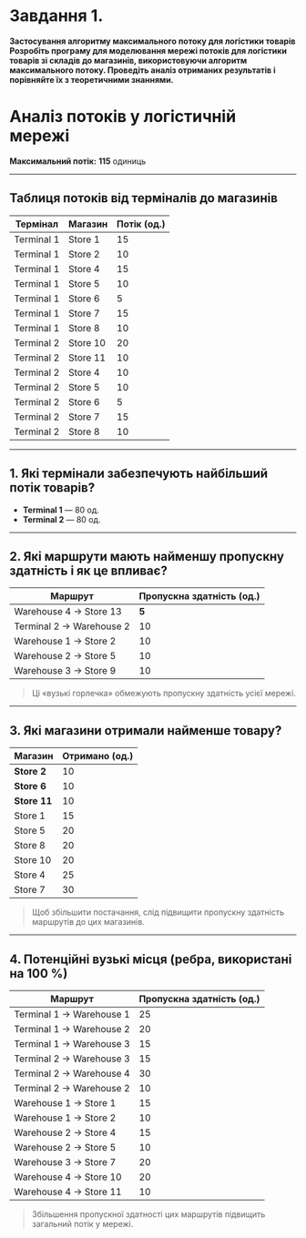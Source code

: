 # Завдання 1.

**Застосування алгоритму максимального потоку для логістики товарів
Розробіть програму для моделювання мережі потоків для логістики товарів зі складів до магазинів, використовуючи алгоритм максимального потоку. Проведіть аналіз отриманих результатів і порівняйте їх з теоретичними знаннями.**


# Аналіз потоків у логістичній мережі

**Максимальний потік:** **115** одиниць  

---

## Таблиця потоків від терміналів до магазинів

| Термінал   | Магазин  | Потік (од.) |
|------------|----------|-------------|
| Terminal 1 | Store 1  | 15 |
| Terminal 1 | Store 2  | 10 |
| Terminal 1 | Store 4  | 15 |
| Terminal 1 | Store 5  | 10 |
| Terminal 1 | Store 6  |  5 |
| Terminal 1 | Store 7  | 15 |
| Terminal 1 | Store 8  | 10 |
| Terminal 2 | Store 10 | 20 |
| Terminal 2 | Store 11 | 10 |
| Terminal 2 | Store 4  | 10 |
| Terminal 2 | Store 5  | 10 |
| Terminal 2 | Store 6  |  5 |
| Terminal 2 | Store 7  | 15 |
| Terminal 2 | Store 8  | 10 |

---

## 1. Які термінали забезпечують найбільший потік товарів?

* **Terminal 1** — 80 од.  
* **Terminal 2** — 80 од.

---

## 2. Які маршрути мають найменшу пропускну здатність і як це впливає?

| Маршрут | Пропускна здатність (од.) |
|---------|---------------------------|
| Warehouse 4 → Store 13 | **5** |
| Terminal 2 → Warehouse 2 | 10 |
| Warehouse 1 → Store 2   | 10 |
| Warehouse 2 → Store 5   | 10 |
| Warehouse 3 → Store 9   | 10 |

> Ці «вузькі горлечка» обмежують пропускну здатність усієї мережі.

---

## 3. Які магазини отримали найменше товару?

| Магазин  | Отримано (од.) |
|----------|---------------|
| **Store 2**  | 10 |
| **Store 6**  | 10 |
| **Store 11** | 10 |
| Store 1  | 15 |
| Store 5  | 20 |
| Store 8  | 20 |
| Store 10 | 20 |
| Store 4  | 25 |
| Store 7  | 30 |

> Щоб збільшити постачання, слід підвищити пропускну здатність маршрутів до цих магазинів.

---

## 4. Потенційні вузькі місця (ребра, використані на 100 %)

| Маршрут | Пропускна здатність (од.) |
|---------|---------------------------|
| Terminal 1 → Warehouse 1 | 25 |
| Terminal 1 → Warehouse 2 | 20 |
| Terminal 1 → Warehouse 3 | 15 |
| Terminal 2 → Warehouse 3 | 15 |
| Terminal 2 → Warehouse 4 | 30 |
| Terminal 2 → Warehouse 2 | 10 |
| Warehouse 1 → Store 1    | 15 |
| Warehouse 1 → Store 2    | 10 |
| Warehouse 2 → Store 4    | 15 |
| Warehouse 2 → Store 5    | 10 |
| Warehouse 3 → Store 7    | 20 |
| Warehouse 4 → Store 10   | 20 |
| Warehouse 4 → Store 11   | 10 |

> Збільшення пропускної здатності цих маршрутів підвищить загальний потік у мережі.
